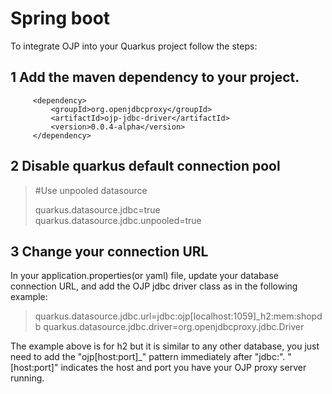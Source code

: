# Spring boot

To integrate OJP into your Quarkus project follow the steps:

## 1 Add the maven dependency to your project.

         <dependency>
             <groupId>org.openjdbcproxy</groupId>
             <artifactId>ojp-jdbc-driver</artifactId>
             <version>0.0.4-alpha</version>
         </dependency>

## 2 Disable quarkus default connection pool
 
>  #Use unpooled datasource 
> 
> quarkus.datasource.jdbc=true
> quarkus.datasource.jdbc.unpooled=true

## 3 Change your connection URL
In your application.properties(or yaml) file, update your database connection URL, and add the OJP jdbc driver class as in the following example:
>  quarkus.datasource.jdbc.url=jdbc:ojp[localhost:1059]_h2:mem:shopdb
quarkus.datasource.jdbc.driver=org.openjdbcproxy.jdbc.Driver

The example above is for h2 but it is similar to any other database, you just need to add the "ojp[host:port]_" pattern immediately after "jdbc:". "[host:port]" indicates the host and port you have your OJP proxy server running.